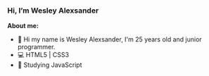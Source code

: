 <h3>Hi, I’m Wesley Alexsander</h3>

**About me:**

- 📌 Hi my name is Wesley Alexsander, I'm 25 years old and junior programmer.
- 💻 HTML5 | CSS3
- 📖 Studying JavaScript
